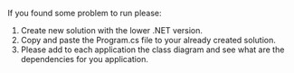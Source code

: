 If you found some problem to run please:
1. Create new solution with the lower .NET version.
2. Copy and paste the Program.cs file to your already created solution.
3. Please add to each application the class diagram and see what are the dependencies for you application.
